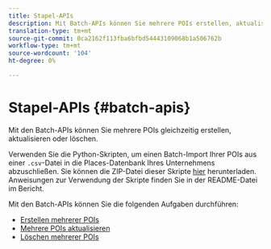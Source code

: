 ```yaml
---
title: Stapel-APIs
description: Mit Batch-APIs können Sie mehrere POIs erstellen, aktualisieren und löschen.
translation-type: tm+mt
source-git-commit: 0ca2162f113fba6bfbd54443109068b1a506762b
workflow-type: tm+mt
source-wordcount: '104'
ht-degree: 0%

---
```



# Stapel-APIs {#batch-apis}

Mit den Batch-APIs können Sie mehrere POIs gleichzeitig erstellen, aktualisieren oder löschen.

Verwenden Sie die Python-Skripten, um einen Batch-Import Ihrer POIs aus einer `.csv`-Datei in die Places-Datenbank Ihres Unternehmens abzuschließen. Sie können die ZIP-Datei dieser Skripte [hier](https://github.com/adobe/places-scripts) herunterladen. Anweisungen zur Verwendung der Skripte finden Sie in der README-Datei im Bericht.

Mit den Batch-APIs können Sie die folgenden Aufgaben durchführen:

* [Erstellen mehrerer POIs](/help/web-service-api/api-usage/manage-pois/batch-apis/create-multiple-pois.md)
* [Mehrere POIs aktualisieren](/help/web-service-api/api-usage/manage-pois/batch-apis/update-multiple-pois.md)
* [Löschen mehrerer POIs](/help/web-service-api/api-usage/manage-pois/batch-apis/delete-multiple-pois.md)
